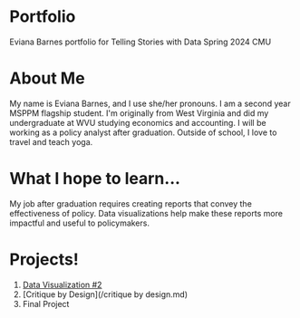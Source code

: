 # Portfolio
Eviana Barnes portfolio for Telling Stories with Data Spring 2024 CMU
# About Me
My name is Eviana Barnes, and I use she/her pronouns. I am a second year MSPPM flagship student. I'm originally from West Virginia and did my undergraduate at WVU studying economics and accounting. I will be working as a policy analyst after graduation. Outside of school, I love to travel and teach yoga.
# What I hope to learn...
My job after graduation requires creating reports that convey the effectiveness of policy. Data visualizations help make these reports more impactful and useful to policymakers. 
# Projects!
1. [Data Visualization #2](/dataviz2.md)
2. [Critique by Design](/critique by design.md)
3. Final Project
